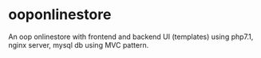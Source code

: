 # ooponlinestore
An oop onlinestore with frontend and backend UI (templates) using php7.1, nginx server, mysql db using MVC pattern.

